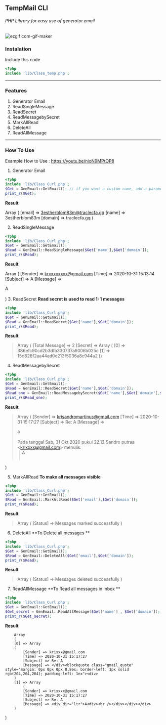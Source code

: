 ## TempMail CLI
###### PHP Library for easy use of generator.email
![ezgif com-gif-maker](https://user-images.githubusercontent.com/59155826/97783816-ae828600-1bcc-11eb-8ab6-66032831d9ed.gif)

### Instalation
Include this code
```php
<?php
include 'lib/Class_temp.php';
```

------------


### Features
1. Generator Email 
2. ReadSingleMessage
3. ReadSecret
4. ReadMessagebySecret
5. MarkAllRead
6. DeleteAll
7. ReadAllMessage

------------

### How To Use

Example How to Use : https://youtu.be/nioN9MPtOP8

1. Generator Email
```php
<?php
include 'lib/Class_Curl.php';
$Get = GenEmail::GetEmail(); // if you want a custom name, add a parameter in the function . Ex : GenEmail::GetEmail('sandrocods')
print_r($Get);
```
**Result**
> 
Array
(
    [email] => 3estherblom83m@traclecfa.gq
    [name] => 3estherblom83m
    [domain] => traclecfa.gq
)

2. ReadSingleMessage
```php
<?php
include 'lib/Class_Curl.php';
$Get = GenEmail::GetEmail();
$Read = GenEmail::ReadSingleMessage($Get['name'],$Get['domain']);
print_r($Read);
```
**Result**
> 
Array
(
    [Sender] => krxxxxxxxx@gmail.com
    [Time] => 2020-10-31 15:13:14
    [Subject] => A
    [Message] => <div dir="ltr">A<div><br /></div></div></div>
)
3. ReadSecret
**Read secret is used to read 1: 1 messages**
```php
<?php
include 'lib/Class_Curl.php';
$Get = GenEmail::GetEmail();
$Read = GenEmail::ReadSecret($Get['name'],$Get['domain']);
print_r($Read);
```
**Result**
> 	Array
		(
   	 [Total Message] => 2
    	[Secret] => Array
        (
            [0] => 386efc90cd2b3dfa330737a9006b025c
            [1] => 15d628f2aa44ad0e213f5036a8c944a2
        ))

4. ReadMessagebySecret
```php
<?php
include 'lib/Class_Curl.php';
$Get = GenEmail::GetEmail();
$Read = GenEmail::ReadSecret($Get['name'],$Get['domain']);
$Read_one = GenEmail::ReadMessagebySecret($Get['name'],$Get['domain'],$Read['Secret'][0]);
print_r($Read_one);
```
**Result**
> Array
(
    [Sender] => krisandromartinus@gmail.com
    [Time] => 2020-10-31 15:17:27
    [Subject] => Re: A
    [Message] => <div dir="ltr">a</div><br /><div class="gmail_quote"><div dir="ltr" class="gmail_attr">Pada tanggal Sab, 31 Okt 2020 pukul 22.12 Sandro putraa &lt;<a href="mailto:krixxxx@gmail.com" rel="nofollow" target="_blank">krixxxx@gmail.com</a>&gt; menulis:<br /></div><blockquote class="gmail_quote" style="margin: 0px 0px 0px 0.8ex; border-left: 1px solid rgb(204,204,204); padding-left: 1ex"><div dir="ltr">A<div><br /></div></div>
</blockquote></div></div>
)

5. MarkAllRead
**To make all messages visible**
```php
<?php
include 'lib/Class_Curl.php';
$Get = GenEmail::GetEmail();
$Read = GenEmail::MarkAllRead($Get['email'],$Get['domain']);
print_r($Read);
```
**Result**
> Array
(
    [Status] => Messages marked successfully
)

6. DeleteAll
**To Delete all messages **
```php
<?php
include 'lib/Class_Curl.php';
$Get = GenEmail::GetEmail();
$Read = GenEmail::DeleteAll($Get['email'],$Get['domain']);
print_r($Read);
```
**Result**
> Array
(
    [Status] => Messages deleted successfully
)
7. ReadAllMessage
**To Read all messages in inbox **
```php
<?php
include 'lib/Class_Curl.php';
$Get = GenEmail::GetEmail();
$Get_secret = GenEmail::ReadAllMessage($Get['name'] , $Get['domain']);
print_r($Get_secret);
```
**Result**
> 
		Array
		(
    	[0] => Array
        (
            [Sender] => krixxx@gmail.com
            [Time] => 2020-10-31 15:17:27
            [Subject] => Re: A
            [Message] => </div><blockquote class="gmail_quote" style="margin: 0px 0px 0px 0.8ex; border-left: 1px solid rgb(204,204,204); padding-left: 1ex"><div>
		)
    	[1] => Array
        	(
            [Sender] => krixxxx@gmail.com
            [Time] => 2020-10-31 15:17:27
            [Subject] => Re: A
            [Message] => <div dir="ltr">A<div><br /></div></div></div>
        )
  )

